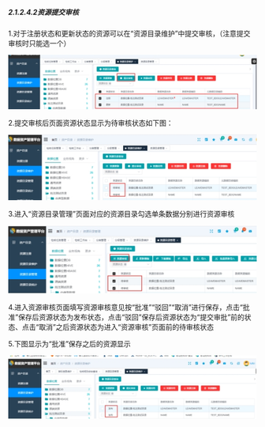 ##### 2.1.2.4.2资源提交审核

1.对于注册状态和更新状态的资源可以在“资源目录维护”中提交审核，（注意提交审核时只能选一个）

![img](2.1.2.4.2%E8%B5%84%E6%BA%90%E6%8F%90%E4%BA%A4%E5%AE%A1%E6%A0%B8.assets/wps6.jpg)

2.提交审核后页面资源状态显示为待审核状态如下图：

![img](2.1.2.4.2%E8%B5%84%E6%BA%90%E6%8F%90%E4%BA%A4%E5%AE%A1%E6%A0%B8.assets/wps7.jpg)

3.进入“资源目录管理”页面对应的资源目录勾选单条数据分别进行资源审核

![img](2.1.2.4.2%E8%B5%84%E6%BA%90%E6%8F%90%E4%BA%A4%E5%AE%A1%E6%A0%B8.assets/wps8.jpg)

4.进入资源审核页面填写资源审核意见按“批准”“驳回”“取消”进行保存，点击“批准”保存后资源状态为发布状态，点击“驳回”保存后资源状态为“提交审批”前的状态、点击“取消”之后资源状态为进入“资源审核”页面前的待审核状态

5.下图显示为“批准”保存之后的资源显示

![img](2.1.2.4.2%E8%B5%84%E6%BA%90%E6%8F%90%E4%BA%A4%E5%AE%A1%E6%A0%B8.assets/wps9.jpg)

